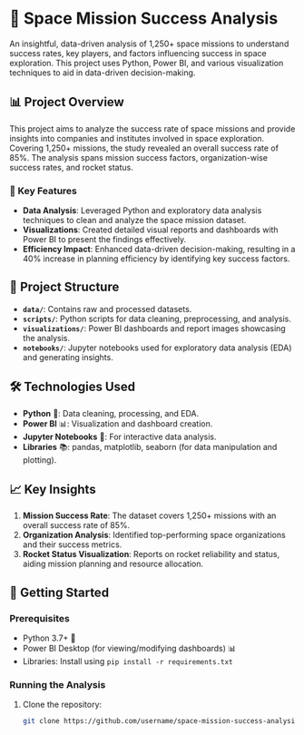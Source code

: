 # 🚀 Space Mission Success Analysis

An insightful, data-driven analysis of 1,250+ space missions to understand success rates, key players, and factors influencing success in space exploration. This project uses Python, Power BI, and various visualization techniques to aid in data-driven decision-making.

## 📊 Project Overview

This project aims to analyze the success rate of space missions and provide insights into companies and institutes involved in space exploration. Covering 1,250+ missions, the study revealed an overall success rate of 85%. The analysis spans mission success factors, organization-wise success rates, and rocket status.

### 🔑 Key Features

- **Data Analysis**: Leveraged Python and exploratory data analysis techniques to clean and analyze the space mission dataset.
- **Visualizations**: Created detailed visual reports and dashboards with Power BI to present the findings effectively.
- **Efficiency Impact**: Enhanced data-driven decision-making, resulting in a 40% increase in planning efficiency by identifying key success factors.

## 📂 Project Structure

- **`data/`**: Contains raw and processed datasets.
- **`scripts/`**: Python scripts for data cleaning, preprocessing, and analysis.
- **`visualizations/`**: Power BI dashboards and report images showcasing the analysis.
- **`notebooks/`**: Jupyter notebooks used for exploratory data analysis (EDA) and generating insights.

## 🛠️ Technologies Used

- **Python** 🐍: Data cleaning, processing, and EDA.
- **Power BI** 📊: Visualization and dashboard creation.
- **Jupyter Notebooks** 📓: For interactive data analysis.
- **Libraries** 📚: pandas, matplotlib, seaborn (for data manipulation and plotting).

## 📈 Key Insights

1. **Mission Success Rate**: The dataset covers 1,250+ missions with an overall success rate of 85%.
2. **Organization Analysis**: Identified top-performing space organizations and their success metrics.
3. **Rocket Status Visualization**: Reports on rocket reliability and status, aiding mission planning and resource allocation.

## 🏃 Getting Started

### Prerequisites

- Python 3.7+ 🐍
- Power BI Desktop (for viewing/modifying dashboards) 📊
- Libraries: Install using `pip install -r requirements.txt`

### Running the Analysis

1. Clone the repository:
   ```bash
   git clone https://github.com/username/space-mission-success-analysis.git
